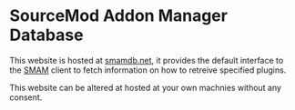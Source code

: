 # SourceMod Addon Manager Database

This website is hosted at [smamdb.net](https://smamdb.net), it provides the default interface to the [SMAM](https://github.com/Phil25/SMAM) client to fetch information on how to retreive specified plugins.

This website can be altered at hosted at your own machnies without any consent.
